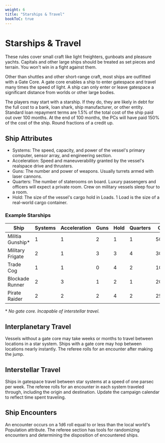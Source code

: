 ```yaml
---
weight: 6
title: "Starships & Travel"
bookToC: true
---
```


# Starships & Travel
These rules cover small craft like light freighters, gunboats and pleasure yachts. Capitals and other large ships should be treated as set pieces and terrain. You won't win in a fight against them.

Other than shuttles and other short-range craft, most ships are outfitted with a Gate Core. A gate core enables a ship to enter gatespace and travel many times the speed of light. A ship can only enter or leave gatespace a significant distance from worlds or other large bodies.

The players may start with a starship. If they do, they are likely in debt for the full cost to a bank, loan shark, ship manufacturer, or other entity. Standard loan repayment terms are 1.5% of the total cost of the ship paid out over 100 months. At the end of 100 months, the PCs will have paid 150% of the cost of the ship. Round fractions of a credit up.

## Ship Attributes
* Systems: The speed, capacity, and power of the vessel's primary computer, sensor array, and engineering section.
* Acceleration: Speed and maneuverability granted by the vessel's realspace drive and thrusters.
* Guns: The number and power of weapons. Usually turrets armed with laser cannons.
* Quarters: The number of staterooms on board. Luxury passengers and officers will expect a private room. Crew on military vessels sleep four to a room.
* Hold: The size of the vessel's cargo hold in Loads. 1 Load is the size of a real-world cargo container.

### Example Starships

| Ship | Systems | Acceleration | Guns | Hold     | Quarters | Cost |
|------|---------|-------------|------|----------|-----------|-|
| Militia Gunship* | 1 | 1 | 2 | 1 | 1 | 500c | 
| Military Frigate | 2 | 1 | 3 | 3 | 4 | 3000c |
| Trade Cog | 1 | 1 | 0 | 4 | 2 | 1000c |
| Blockade Runner | 2 | 3 | 1 | 2 | 1 | 2000c |
| Pirate Raider | 2 | 2 | 2 | 4 | 2 | 2500c |

\* *No gate core. Incapable of interstellar travel.*

## Interplanetary Travel
Vessels without a gate core may take weeks or months to travel between locations in a star system. Ships with a gate core may hop between locations nearly instantly. The referee rolls for an encounter after making the jump.

## Interstellar Travel
Ships in gatespace travel between star systems at a speed of one parsec per week. The referee rolls for an encounter in each system traveled through, including the origin and destination. Update the campaign calendar to reflect time spent traveling.

## Ship Encounters
An encounter occurs on a 1d6 roll equal to or less than the local world's Population attribute. The referee section has tools for randomizing encounters and determining the disposition of encountered ships.